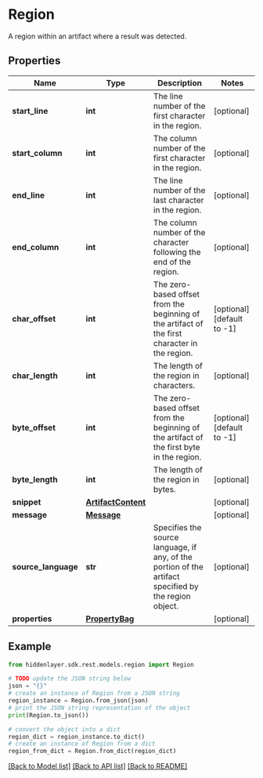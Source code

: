 # Region

A region within an artifact where a result was detected.

## Properties

Name | Type | Description | Notes
------------ | ------------- | ------------- | -------------
**start_line** | **int** | The line number of the first character in the region. | [optional] 
**start_column** | **int** | The column number of the first character in the region. | [optional] 
**end_line** | **int** | The line number of the last character in the region. | [optional] 
**end_column** | **int** | The column number of the character following the end of the region. | [optional] 
**char_offset** | **int** | The zero-based offset from the beginning of the artifact of the first character in the region. | [optional] [default to -1]
**char_length** | **int** | The length of the region in characters. | [optional] 
**byte_offset** | **int** | The zero-based offset from the beginning of the artifact of the first byte in the region. | [optional] [default to -1]
**byte_length** | **int** | The length of the region in bytes. | [optional] 
**snippet** | [**ArtifactContent**](ArtifactContent.md) |  | [optional] 
**message** | [**Message**](Message.md) |  | [optional] 
**source_language** | **str** | Specifies the source language, if any, of the portion of the artifact specified by the region object. | [optional] 
**properties** | [**PropertyBag**](PropertyBag.md) |  | [optional] 

## Example

```python
from hiddenlayer.sdk.rest.models.region import Region

# TODO update the JSON string below
json = "{}"
# create an instance of Region from a JSON string
region_instance = Region.from_json(json)
# print the JSON string representation of the object
print(Region.to_json())

# convert the object into a dict
region_dict = region_instance.to_dict()
# create an instance of Region from a dict
region_from_dict = Region.from_dict(region_dict)
```
[[Back to Model list]](../README.md#documentation-for-models) [[Back to API list]](../README.md#documentation-for-api-endpoints) [[Back to README]](../README.md)


